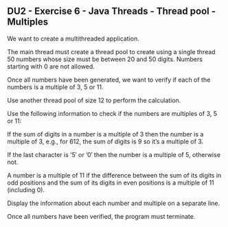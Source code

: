 ## DU2 - Exercise 6 - Java Threads - Thread pool - Multiples

We want to create a multithreaded application.

The main thread must create a thread pool to create using a single thread 50 numbers whose size must be between 20 and 50 digits. Numbers starting with 0 are not allowed.

Once all numbers have been generated, we want to verify if each of the numbers is a multiple of 3, 5 or 11.

Use another thread pool of size 12 to perform the calculation.

Use the following information to check if the numbers are multiples of 3, 5 or 11:

If the sum of digits in a number is a multiple of 3 then the number is a multiple of 3, e.g., for 612, the sum of digits is 9 so it’s a multiple of 3.

If the last character is ’5′ or ’0′ then the number is a multiple of 5, otherwise not.

A number is a multiple of 11 if the difference between the sum of its digits in odd positions and the sum of its digits in even positions is a multiple of 11 (including 0).

Display the information about each number and multiple on a separate line.

Once all numbers have been verified, the program must terminate.
